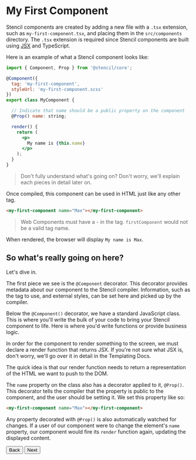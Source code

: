 # My First Component

Stencil components are created by adding a new file with a `.tsx` extension, such as `my-first-component.tsx`, and placing them in the `src/components` directory.
The `.tsx` extension is required since Stencil components are built using [JSX](https://facebook.github.io/react/docs/introducing-jsx.html) and TypeScript.

Here is an example of what a Stencil component looks like:

```jsx
import { Component, Prop } from '@stencil/core';

@Component({
  tag: 'my-first-component',
  styleUrl: 'my-first-component.scss'
})
export class MyComponent {

  // Indicate that name should be a public property on the component
  @Prop() name: string;

  render() {
    return (
      <p>
        My name is {this.name}
      </p>
    );
  }
}
```
> Don't fully understand what's going on? Don't worry, we'll explain each pieces in detail later on.


Once compiled, this component can be used in HTML just like any other tag.

```html
<my-first-component name="Max"></my-first-component>
```

> Web Components must have a - in the tag. `firstComponent` would not be a valid tag name.

When rendered, the browser will display `My name is Max`.

## So what's really going on here?

Let's dive in.

The first piece we see is the `@Component` decorator.
This decorator provides metadata about our component to the Stencil compiler.
Information, such as the tag to use, and external styles, can be set here and picked up by the compiler.

Below the `@Component()` decorator, we have a standard JavaScript class.
This is where you'll write the bulk of your code to bring your Stencil component to life.
Here is where you'd write functions or provide business logic.

In order for the component to render something to the screen, we must declare a render function that returns JSX.
If you're not sure what JSX is, don't worry, we'll go over it in detail in the <stencil-route-link url="/docs/templating">Templating Docs</stencil-router-link>.

The quick idea is that our render function needs to return a representation of the HTML we want to push to the DOM.

The `name` property on the class also has a decorator applied to it, `@Prop()`.
This decorator tells the compiler that the property is public to the component, and the user should be setting it.
We set this property like so:

```html
<my-first-component name="Max"></my-first-component>
```
Any property decorated with `@Prop()` is also automatically watched for changes.
If a user of our component were to change the element's `name` property, our component would fire its `render` function again, updating the displayed content.

<stencil-route-link url="/docs/getting-started" router="#router" custom="true">
  <button class="pull-left btn btn--secondary">
    Back
  </button>
</stencil-route-link>

<stencil-route-link url="/docs/component-lifecycle" custom="true">
  <button class="pull-right btn btn--primary">
    Next
  </button>
</stencil-route-link>
